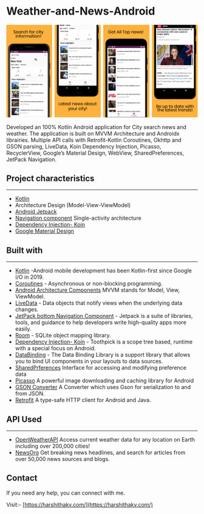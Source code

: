 # Weather-and-News-Android

![](weatherNews.png)

Developed an 100% Kotlin Android application for City search news and weather. The application is built on MVVM Architecture and Androidx librairies. Multiple API calls with Retrofit-Kotlin Coroutines, Okhttp and GSON parsing, LiveData, Koin Dependency Injection, Picasso, RecyclerView, Google’s Material Design, WebView, SharedPreferences, JetPack Navigation.

## Project characteristics 
-------
* [Kotlin](https://kotlinlang.org/)
* Architecture Design (Model-View-ViewModel)
* [Android Jetpack](https://developer.android.com/jetpack)
* [Navigation component](https://developer.android.com/guide/navigation/navigation-getting-started) Single-activity architecture
* [Dependency Injection- Koin](https://insert-koin.io/)
* [Google Material Design](https://material.io/design/)



## Built with
-------
* [Kotlin](https://kotlinlang.org) -Android mobile development has been Kotlin-first since Google I/O in 2019.
* [Coroutines](https://kotlinlang.org/docs/reference/coroutines-overview.html) - Asynchronous or non-blocking programming.
* [Android Architecture Components](https://developer.android.com/topic/libraries/architecture) MVVM stands for Model, View, ViewModel.
* [LiveData](https://developer.android.com/topic/libraries/architecture/livedata) - Data objects that notify views when the underlying data changes.
* [JetPack bottom Navigation Component](https://developer.android.com/jetpack) - Jetpack is a suite of libraries, tools, and guidance to help developers write high-quality apps more easily.
* [Room](https://developer.android.com/topic/libraries/architecture/room) - SQLite object mapping library.
* [Dependency Injection- Koin](https://insert-koin.io/) - Toothpick is a scope tree based, runtime with a special focus on Android.
* [DataBinding](https://developer.android.com/topic/libraries/data-binding) - The Data Binding Library is a support library that allows you to bind UI components in your layouts to data sources.
* [SharedPrferences](https://developer.android.com/reference/android/content/SharedPreferences) Interface for accessing and modifying preference data
* [Picasso](https://square.github.io/picasso/) A powerful image downloading and caching library for Android
* [GSON Converter](https://github.com/square/retrofit/tree/master/retrofit-converters/gson) A Converter which uses Gson for serialization to and from JSON.
* [Retrofit](https://square.github.io/retrofit/) A type-safe HTTP client for Android and Java.


## API Used
-------
* [OpenWeatherAPI](https://openweathermap.org/current) Access current weather data for any location on Earth including over 200,000 cities!
* [NewsOrg](http://newsapi.org/) Get breaking news headlines, and search for articles from over 50,000 news sources and blogs.
 
 
## Contact
If you need any help, you can connect with me.

Visit:- [https://harshithakv.com/](https://harshithakv.com/)
